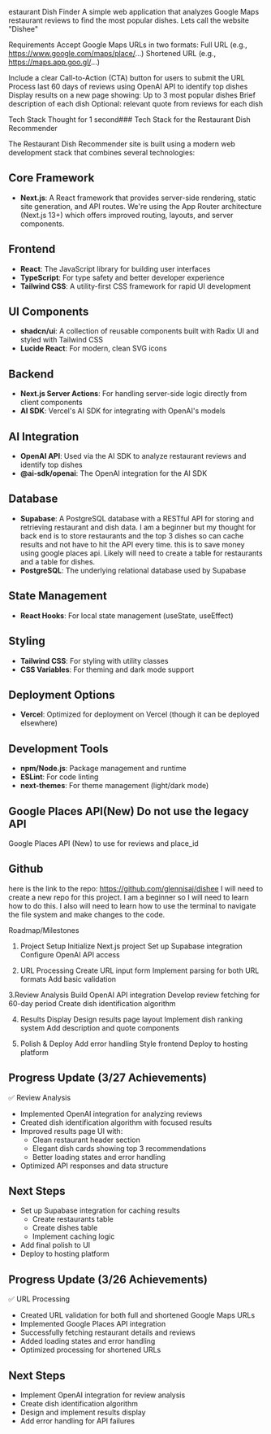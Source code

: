 estaurant Dish Finder
A simple web application that analyzes Google Maps restaurant reviews to find the most popular dishes.
Lets call the website "Dishee"




Requirements
Accept Google Maps URLs in two formats:
Full URL (e.g., https://www.google.com/maps/place/...)
Shortened URL (e.g., https://maps.app.goo.gl/...)




Include a clear Call-to-Action (CTA) button for users to submit the URL
Process last 60 days of reviews using OpenAI API to identify top dishes
Display results on a new page showing:
Up to 3 most popular dishes
Brief description of each dish
Optional: relevant quote from reviews for each dish




Tech Stack
Thought for 1 second### Tech Stack for the Restaurant Dish Recommender


The Restaurant Dish Recommender site is built using a modern web development stack that combines several technologies:


## Core Framework


- **Next.js**: A React framework that provides server-side rendering, static site generation, and API routes. We're using the App Router architecture (Next.js 13+) which offers improved routing, layouts, and server components.




## Frontend


- **React**: The JavaScript library for building user interfaces
- **TypeScript**: For type safety and better developer experience
- **Tailwind CSS**: A utility-first CSS framework for rapid UI development




## UI Components


- **shadcn/ui**: A collection of reusable components built with Radix UI and styled with Tailwind CSS
- **Lucide React**: For modern, clean SVG icons




## Backend


- **Next.js Server Actions**: For handling server-side logic directly from client components
- **AI SDK**: Vercel's AI SDK for integrating with OpenAI's models




## AI Integration


- **OpenAI API**: Used via the AI SDK to analyze restaurant reviews and identify top dishes
- **@ai-sdk/openai**: The OpenAI integration for the AI SDK




## Database


- **Supabase**: A PostgreSQL database with a RESTful API for storing and retrieving restaurant and dish data. I am a beginner but my thought for back end is to store restaurants and the top 3 dishes so can cache results and not have to hit the API every time. this is to save money using google places api. Likely will need to create a table for restaurants and a table for dishes.
- **PostgreSQL**: The underlying relational database used by Supabase




## State Management


- **React Hooks**: For local state management (useState, useEffect)




## Styling


- **Tailwind CSS**: For styling with utility classes
- **CSS Variables**: For theming and dark mode support




## Deployment Options


- **Vercel**: Optimized for deployment on Vercel (though it can be deployed elsewhere)




## Development Tools


- **npm/Node.js**: Package management and runtime
- **ESLint**: For code linting
- **next-themes**: For theme management (light/dark mode)




## Google Places API(New) Do not use the legacy API
Google Places API (New) to use for reviews and place_id


## Github
here is the link to the repo: https://github.com/glennisaj/dishee
I will need to create a new repo for this project. I am a beginner so I will need to learn how to do this.
I also will need to learn how to use the terminal to navigate the file system and make changes to the code.




Roadmap/Milestones
1. Project Setup
Initialize Next.js project
Set up Supabase integration
Configure OpenAI API access




2. URL Processing
Create URL input form
Implement parsing for both URL formats
Add basic validation




3.Review Analysis
Build OpenAI API integration
Develop review fetching for 60-day period
Create dish identification algorithm




4. Results Display
Design results page layout
Implement dish ranking system
Add description and quote components




5. Polish & Deploy
Add error handling
Style frontend
Deploy to hosting platform


## Progress Update (3/27 Achievements)
✅ Review Analysis
- Implemented OpenAI integration for analyzing reviews
- Created dish identification algorithm with focused results
- Improved results page UI with:
  - Clean restaurant header section
  - Elegant dish cards showing top 3 recommendations
  - Better loading states and error handling
- Optimized API responses and data structure

## Next Steps
- Set up Supabase integration for caching results
  - Create restaurants table
  - Create dishes table
  - Implement caching logic
- Add final polish to UI
- Deploy to hosting platform

## Progress Update (3/26 Achievements)
✅ URL Processing
- Created URL validation for both full and shortened Google Maps URLs
- Implemented Google Places API integration
- Successfully fetching restaurant details and reviews
- Added loading states and error handling
- Optimized processing for shortened URLs

## Next Steps
- Implement OpenAI integration for review analysis
- Create dish identification algorithm
- Design and implement results display
- Add error handling for API failures
